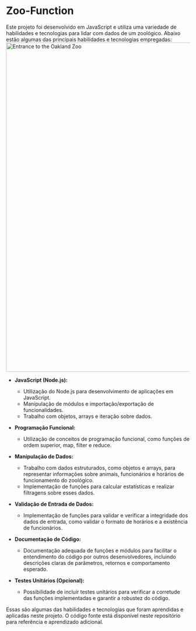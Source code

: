 # Zoo-Function
Este projeto foi desenvolvido em JavaScript e utiliza uma variedade de habilidades e tecnologias para lidar com dados de um zoológico. Abaixo estão algumas das principais habilidades e tecnologias empregadas:
<img src="https://z2r3u4a8.stackpathcdn.com/wp-content/uploads/2015/09/san-diego-zoo-entrada-1024x682.jpg" alt="Entrance to the Oakland Zoo" width="900">

- **JavaScript (Node.js):**
  - Utilização do Node.js para desenvolvimento de aplicações em JavaScript.
  - Manipulação de módulos e importação/exportação de funcionalidades.
  - Trabalho com objetos, arrays e iteração sobre dados.

- **Programação Funcional:**
  - Utilização de conceitos de programação funcional, como funções de ordem superior, map, filter e reduce.

- **Manipulação de Dados:**
  - Trabalho com dados estruturados, como objetos e arrays, para representar informações sobre animais, funcionários e horários de funcionamento do zoológico.
  - Implementação de funções para calcular estatísticas e realizar filtragens sobre esses dados.

- **Validação de Entrada de Dados:**
  - Implementação de funções para validar e verificar a integridade dos dados de entrada, como validar o formato de horários e a existência de funcionários.

- **Documentação de Código:**
  - Documentação adequada de funções e módulos para facilitar o entendimento do código por outros desenvolvedores, incluindo descrições claras de parâmetros, retornos e comportamento esperado.

- **Testes Unitários (Opcional):**
  - Possibilidade de incluir testes unitários para verificar a corretude das funções implementadas e garantir a robustez do código.

Essas são algumas das habilidades e tecnologias que foram aprendidas e aplicadas neste projeto. O código fonte está disponível neste repositório para referência e aprendizado adicional.
